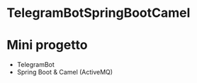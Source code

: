 # TelegramBotSpringBootCamel
<h1>Mini progetto</h1>
<ul>
  <li>TelegramBot</li>
  <li>Spring Boot & Camel (ActiveMQ)</li>
</ul>
